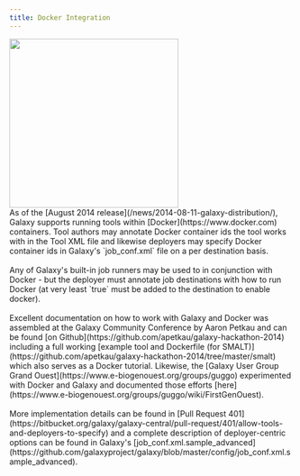 ```yaml
---
title: Docker Integration
---
```

<div class='right'><a href='http://getgalaxy.org/'><img src="/images/logos/DockerInGalaxyAnnotated.png" alt=" " width=300 /></a></div>
As of the [August 2014 release](/news/2014-08-11-galaxy-distribution/), Galaxy supports running tools within [Docker](https://www.docker.com) containers. Tool authors may annotate Docker container ids the tool works with in the Tool XML file and likewise deployers may specify Docker container ids in Galaxy's `job_conf.xml` file on a per destination basis.
<br /><br />
Any of Galaxy's built-in job runners may be used to in conjunction with Docker - but the deployer must annotate job destinations with how to run Docker (at very least `<param id="docker_enabled">true</param>` must be added to the destination to enable docker).
<br /><br />
Excellent documentation on how to work with Galaxy and Docker was assembled at the Galaxy Community Conference by Aaron Petkau and can be found [on Github](https://github.com/apetkau/galaxy-hackathon-2014) including a full working [example tool and Dockerfile (for SMALT)](https://github.com/apetkau/galaxy-hackathon-2014/tree/master/smalt) which also serves as a Docker tutorial. Likewise, the [Galaxy User Group Grand Ouest](https://www.e-biogenouest.org/groups/guggo) experimented with Docker and Galaxy and documented those efforts [here](https://www.e-biogenouest.org/groups/guggo/wiki/FirstGenOuest).
<br /><br />
More implementation details can be found in [Pull Request 401](https://bitbucket.org/galaxy/galaxy-central/pull-request/401/allow-tools-and-deployers-to-specify) and a complete description of deployer-centric options can be found in Galaxy's [job_conf.xml.sample_advanced](https://github.com/galaxyproject/galaxy/blob/master/config/job_conf.xml.sample_advanced).

